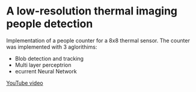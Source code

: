 <h1>A low-resolution thermal imaging people detection</h1>
<div>
Implementation of a people counter for a 8x8 thermal sensor.
The counter was implemented with 3 aglorithims:
<br>
<ul>
  <li>Blob detection and tracking</li>
  <li>Multi layer perceptrion</li>
  <li>ecurrent Neural Network</li>
</ul>


</div>
<div>
  <a href="https://youtu.be/aTNNey4ACRM">YouTube video</a>
</div>
